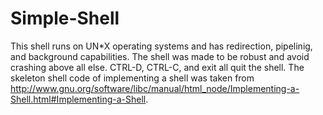 Simple-Shell
============

This shell runs on UN*X operating systems and has redirection, pipelinig, and background capabilities.  The shell was made to be robust and avoid crashing above all else.  CTRL-D, CTRL-C, and exit all quit the shell.  The skeleton shell code of implementing a shell was taken from http://www.gnu.org/software/libc/manual/html_node/Implementing-a-Shell.html#Implementing-a-Shell.


